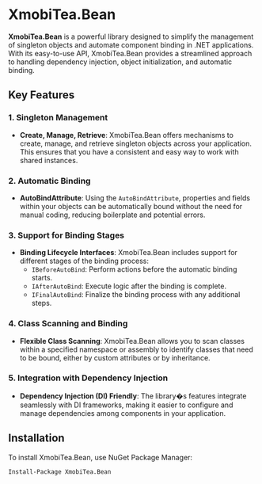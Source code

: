 # XmobiTea.Bean

**XmobiTea.Bean** is a powerful library designed to simplify the management of singleton objects and automate component binding in .NET applications. With its easy-to-use API, XmobiTea.Bean provides a streamlined approach to handling dependency injection, object initialization, and automatic binding.

## Key Features

### 1. Singleton Management
- **Create, Manage, Retrieve**: XmobiTea.Bean offers mechanisms to create, manage, and retrieve singleton objects across your application. This ensures that you have a consistent and easy way to work with shared instances.

### 2. Automatic Binding
- **AutoBindAttribute**: Using the `AutoBindAttribute`, properties and fields within your objects can be automatically bound without the need for manual coding, reducing boilerplate and potential errors.

### 3. Support for Binding Stages
- **Binding Lifecycle Interfaces**: XmobiTea.Bean includes support for different stages of the binding process:
  - `IBeforeAutoBind`: Perform actions before the automatic binding starts.
  - `IAfterAutoBind`: Execute logic after the binding is complete.
  - `IFinalAutoBind`: Finalize the binding process with any additional steps.

### 4. Class Scanning and Binding
- **Flexible Class Scanning**: XmobiTea.Bean allows you to scan classes within a specified namespace or assembly to identify classes that need to be bound, either by custom attributes or by inheritance.

### 5. Integration with Dependency Injection
- **Dependency Injection (DI) Friendly**: The library�s features integrate seamlessly with DI frameworks, making it easier to configure and manage dependencies among components in your application.

## Installation

To install XmobiTea.Bean, use NuGet Package Manager:

```bash
Install-Package XmobiTea.Bean
